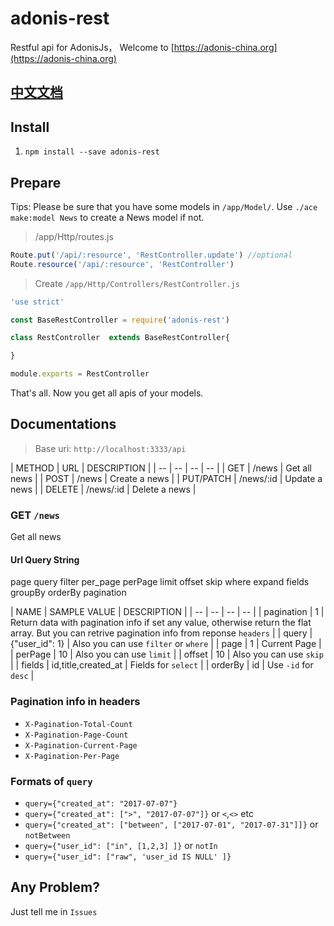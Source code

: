 # adonis-rest
Restful api for AdonisJs， Welcome to [https://adonis-china.org](https://adonis-china.org)

## [中文文档](README_CN.md)

## Install

1. `npm install --save adonis-rest`


## Prepare
Tips: Please be sure that you have some models in `/app/Model/`.  Use `./ace make:model News` to create a News model if not.

> /app/Http/routes.js
``` javascript
Route.put('/api/:resource', 'RestController.update') //optional
Route.resource('/api/:resource', 'RestController')
```

> Create `/app/Http/Controllers/RestController.js`

``` javascript
'use strict'

const BaseRestController = require('adonis-rest')

class RestController  extends BaseRestController{

}

module.exports = RestController
```

That's all. Now you get all apis of your models.

## Documentations
> Base uri: `http://localhost:3333/api`

| METHOD | URL | DESCRIPTION |
| -- | -- | -- | -- |
| GET | /news | Get all news |
| POST | /news | Create a news |
| PUT/PATCH | /news/:id | Update a news |
| DELETE | /news/:id | Delete a news |

### GET `/news`
Get all news

#### Url Query String

page query filter per_page perPage limit offset skip where expand fields groupBy orderBy pagination

| NAME | SAMPLE VALUE | DESCRIPTION |
| -- | -- | -- | -- |
| pagination | 1 | Return data with pagination info if set any value, otherwise return the flat array. But you can retrive pagination info from reponse `headers` |
| query | {"user_id": 1} | Also you can use `filter` or `where` |
| page | 1 | Current Page |
| perPage | 10 | Also you can use `limit` |
| offset | 10 | Also you can use `skip` |
| fields | id,title,created_at | Fields for `select` |
| orderBy | id | Use `-id` for `desc` |

### Pagination info in headers
- `X-Pagination-Total-Count`
- `X-Pagination-Page-Count`
- `X-Pagination-Current-Page`
- `X-Pagination-Per-Page`

### Formats of `query`
- `query={"created_at": "2017-07-07"}`
- `query={"created_at": [">", "2017-07-07"]}` or `<`,`<>` etc
- `query={"created_at": ["between", ["2017-07-01", "2017-07-31"]]}` or `notBetween`
- `query={"user_id": ["in", [1,2,3] ]}` or `notIn`
- `query={"user_id": ["raw", 'user_id IS NULL' ]}`


## Any Problem?
Just tell me in `Issues`
